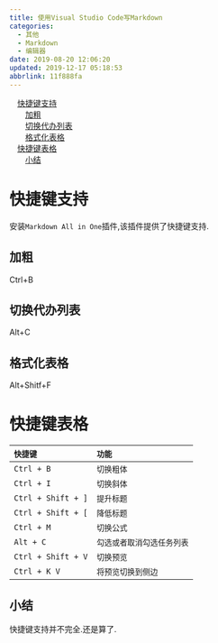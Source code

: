 ```yaml
---
title: 使用Visual Studio Code写Markdown
categories: 
  - 其他
  - Markdown
  - 编辑器
date: 2019-08-20 12:06:20
updated: 2019-12-17 05:18:53
abbrlink: 11f888fa
---
```

<div id='my_toc'><a href="/blog/11f888fa/#快捷键支持" class="header_1">快捷键支持</a>&nbsp;<br><a href="/blog/11f888fa/#加粗" class="header_2">加粗</a>&nbsp;<br><a href="/blog/11f888fa/#切换代办列表" class="header_2">切换代办列表</a>&nbsp;<br><a href="/blog/11f888fa/#格式化表格" class="header_2">格式化表格</a>&nbsp;<br><a href="/blog/11f888fa/#快捷键表格" class="header_1">快捷键表格</a>&nbsp;<br><a href="/blog/11f888fa/#小结" class="header_2">小结</a>&nbsp;<br></div>
<style>.header_1{margin-left: 1em;}.header_2{margin-left: 2em;}.header_3{margin-left: 3em;}.header_4{margin-left: 4em;}.header_5{margin-left: 5em;}.header_6{margin-left: 6em;}</style>
<!--more-->
<script>if (navigator.platform.search('arm')==-1){document.getElementById('my_toc').style.display = 'none';}var e,p = document.getElementsByTagName('p');while (p.length>0) {e = p[0];e.parentElement.removeChild(e);}</script>

<!--end-->
# 快捷键支持 #
安装`Markdown All in One`插件,该插件提供了快捷键支持.
## 加粗 ##
Ctrl+B
## 切换代办列表 ##
Alt+C
## 格式化表格 ##
Alt+Shitf+F

# 快捷键表格 #

| `快捷键`|`功能`|
|:--|:--|
| `Ctrl + B`|`切换粗体`|
| `Ctrl + I`|`切换斜体`|
| `Ctrl + Shift + ]`|`提升标题`|
| `Ctrl + Shift + [`|`降低标题`|
| `Ctrl + M`|`切换公式`|
| `Alt + C`|`勾选或者取消勾选任务列表` |
| `Ctrl + Shift + V`|`切换预览`|
| `Ctrl + K V`|`将预览切换到侧边`|

## 小结 ##
快捷键支持并不完全.还是算了.
